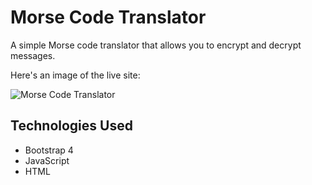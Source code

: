 # Morse Code Translator

A simple Morse code translator that allows you to encrypt and decrypt messages.

Here's an image of the live site:

![Morse Code Translator](https://user-images.githubusercontent.com/65772870/147604444-61b68088-4ccc-4d5a-935d-981954c423b1.png)

## Technologies Used

- Bootstrap 4
- JavaScript
- HTML
